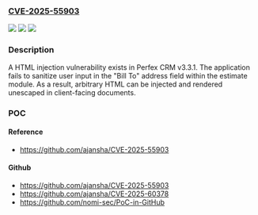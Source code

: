 ### [CVE-2025-55903](https://cve.mitre.org/cgi-bin/cvename.cgi?name=CVE-2025-55903)
![](https://img.shields.io/static/v1?label=Product&message=n%2Fa&color=blue)
![](https://img.shields.io/static/v1?label=Version&message=n%2Fa%20&color=brightgreen)
![](https://img.shields.io/static/v1?label=Vulnerability&message=n%2Fa&color=brightgreen)

### Description

A HTML injection vulnerability exists in Perfex CRM v3.3.1. The application fails to sanitize user input in the "Bill To" address field within the estimate module. As a result, arbitrary HTML can be injected and rendered unescaped in client-facing documents.

### POC

#### Reference
- https://github.com/ajansha/CVE-2025-55903

#### Github
- https://github.com/ajansha/CVE-2025-55903
- https://github.com/ajansha/CVE-2025-60378
- https://github.com/nomi-sec/PoC-in-GitHub

